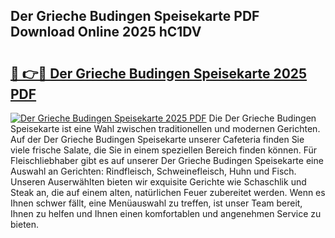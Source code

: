 ## Der Grieche Budingen Speisekarte PDF Download Online 2025 hC1DV

# <h2><a href="http://gca9cy5.nevu.top/?p=Der+Grieche+Budingen+Speisekarte">🔗 👉🔴 Der Grieche Budingen Speisekarte 2025 PDF</a></h2>

[![Der Grieche Budingen Speisekarte 2025 PDF](https://i.imgur.com/dBaPXMq.png)](http://gca9cy5.nevu.top/?p=Der+Grieche+Budingen+Speisekarte)
Die Der Grieche Budingen Speisekarte ist eine Wahl zwischen traditionellen und modernen Gerichten. Auf der Der Grieche Budingen Speisekarte unserer Cafeteria finden Sie viele frische Salate, die Sie in einem speziellen Bereich finden können. Für Fleischliebhaber gibt es auf unserer Der Grieche Budingen Speisekarte eine Auswahl an Gerichten: Rindfleisch, Schweinefleisch, Huhn und Fisch. Unseren Auserwählten bieten wir exquisite Gerichte wie Schaschlik und Steak an, die auf einem alten, natürlichen Feuer zubereitet werden. Wenn es Ihnen schwer fällt, eine Menüauswahl zu treffen, ist unser Team bereit, Ihnen zu helfen und Ihnen einen komfortablen und angenehmen Service zu bieten.
